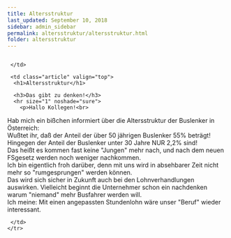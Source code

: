```yaml
---
title: Altersstruktur
last_updated: September 10, 2018
sidebar: admin_sidebar
permalink: altersstruktur/altersstruktur.html
folder: altersstruktur
---
```



<tbody><tr width="450">
     <td valign="top" class="articleleftcolumn">
      <img src="https://br-richard.github.io/images/altersstruktur/Trinker_03.gif" alt="" border="0"><br>
      
			
      
      
     </td>
     
     <td class="article" valign="top">
      <h1>Altersstruktur</h1>
      
      <h3>Das gibt zu denken!</h3>
      <hr size="1" noshade="sure">
   		<p>Hallo Kollegen!<br> 
Hab mich ein bißchen informiert über die Altersstruktur der Buslenker in Österreich:<br>
Wußtet ihr, daß der Anteil der über 50 jährigen Buslenker 55% beträgt!<br>
Hingegen der Anteil der Buslenker unter 30 Jahre NUR 2,2% sind!<br>
Das heißt es kommen fast keine "Jungen" mehr nach, und nach dem neuen FSgesetz werden noch weniger nachkommen.<br> Ich bin eigentlich froh darüber, denn mit uns wird in absehbarer Zeit nicht mehr so "rumgesprungen" werden können.<br>
Das wird sich sicher in Zukunft auch bei den Lohnverhandlungen auswirken.
Vielleicht beginnt die Unternehmer schon ein nachdenken warum "niemand" mehr Busfahrer werden will.<br>
Ich meine: Mit einen angepassten Stundenlohn wäre unser "Beruf" wieder interessant.</p>
      <div class="articlefooter"></div>



<!--      <hr size="1" noshade="indeed"> -->
<!--      <div align="right">
       <a href="#" class="quick_nav_bold"><img alt="" src="https://br-richard.github.io/images/symbols/contentarrow.gif" width="8" height="11" border="0" />Online-Bestellen</a>&nbsp; &nbsp;
       <a href="#" class="quick_nav_bold"><img alt="" src="https://br-richard.github.io/images/symbols/contentarrow.gif" width="8" height="11" border="0" />Anfrage</a>
      </div>-->

     

     </td>
    </tr>
   </tbody>
